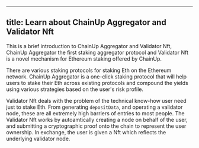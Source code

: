  ---
title: Learn about ChainUp Aggregator and Validator Nft
---

This is a brief introduction to ChainUp Aggregator and Validator Nft, ChainUp Aggregator the first staking aggregator protocol and Validator Nft is a novel mechanism for Ethereum staking offered by ChainUp. 

There are various staking protocols for staking Eth on the Ethereum network. ChainUp Aggregator is a one-click staking protocol that will help users to stake their Eth across existing protocols and compound the yields using various strategies based on the user's risk profile.

Validator Nft deals with the problem of the technical know-how user need just to stake Eth. From generating `depositData`, and operating a validator node, these are all extremely high barriers of entries to most people. The Validator Nft works by autoamtically creating a node on behalf of the user, and submitting a cryptographic proof onto the chain to represent the user ownership. In exchange, the user is given a Nft which reflects the underlying validator node.